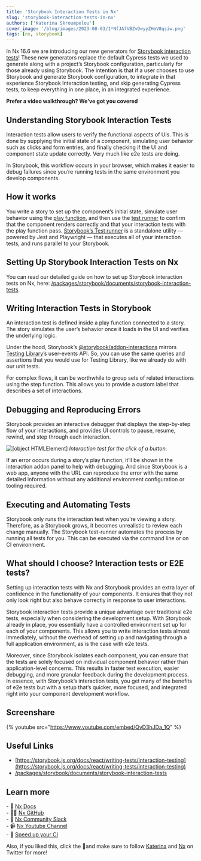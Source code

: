 ```yaml
---
title: 'Storybook Interaction Tests in Nx'
slug: 'storybook-interaction-tests-in-nx'
authors: ['Katerina Skroumpelou']
cover_image: '/blog/images/2023-08-03/1*NfJA7VBZvDwyyZHmV8qsiw.png'
tags: [nx, storybook]
---
```


In Nx 16.6 we are introducing our new generators for [Storybook interaction tests](https://storybook.js.org/docs/react/writing-tests/interaction-testing)! These new generators replace the default Cypress tests we used to generate along with a project’s Storybook configuration, particularly for those already using Storybook. The intention is that if a user chooses to use Storybook and generate Storybook configuration, to integrate in that experience Storybook Interaction testing, and skip generating Cypress tests, to keep everything in one place, in an integrated experience.

**Prefer a video walkthrough? We’ve got you covered**

## Understanding Storybook Interaction Tests

Interaction tests allow users to verify the functional aspects of UIs. This is done by supplying the initial state of a component, simulating user behavior such as clicks and form entries, and finally checking if the UI and component state update correctly​. Very much like e2e tests are doing.

In Storybook, this workflow occurs in your browser, which makes it easier to debug failures since you’re running tests in the same environment you develop components.

## How it works

You write a story to set up the component’s initial state, simulate user behavior using the [play function](https://storybook.js.org/docs/react/writing-stories/play-function), and then use the [test runner](https://storybook.js.org/docs/react/writing-tests/test-runner) to confirm that the component renders correctly and that your interaction tests with the play function pass​. [Storybook’s Test runner](https://storybook.js.org/docs/react/writing-tests/test-runner) is a standalone utility — powered by Jest and Playwright — that executes all of your interaction tests, and runs parallel to your Storybook.

## Setting Up Storybook Interaction Tests on Nx

You can read our detailed guide on how to set up Storybook interaction tests on Nx, here: [/packages/storybook/documents/storybook-interaction-tests](/packages/storybook/documents/storybook-interaction-tests).

## Writing Interaction Tests in Storybook

An interaction test is defined inside a play function connected to a story. The story simulates the user’s behavior once it loads in the UI and verifies the underlying logic​.

Under the hood, Storybook’s [@storybook/addon-interactions](https://storybook.js.org/addons/@storybook/addon-interactions) mirrors [Testing Library](https://testing-library.com/)’s user-events API. So, you can use the same queries and assertions that you would use for Testing Library, like we already do with our unit tests.

For complex flows, it can be worthwhile to group sets of related interactions using the step function. This allows you to provide a custom label that describes a set of interactions.

## Debugging and Reproducing Errors

Storybook provides an interactive debugger that displays the step-by-step flow of your interactions, and provides UI controls to pause, resume, rewind, and step through each interaction​.

![[object HTMLElement]](/blog/images/2023-08-03/0*ZhrFxCwtYkO3gLaU.avif)
_Interaction test for the click of a button._

If an error occurs during a story’s play function, it’ll be shown in the interaction addon panel to help with debugging. And since Storybook is a web app, anyone with the URL can reproduce the error with the same detailed information without any additional environment configuration or tooling required​.

## Executing and Automating Tests

Storybook only runs the interaction test when you’re viewing a story. Therefore, as a Storybook grows, it becomes unrealistic to review each change manually. The Storybook test-runner automates the process by running all tests for you. This can be executed via the command line or on CI environment​.

## What should I choose? Interaction tests or E2E tests?

Setting up interaction tests with Nx and Storybook provides an extra layer of confidence in the functionality of your components. It ensures that they not only look right but also behave correctly in response to user interactions.

Storybook interaction tests provide a unique advantage over traditional e2e tests, especially when considering the development setup. With Storybook already in place, you essentially have a controlled environment set up for each of your components. This allows you to write interaction tests almost immediately, without the overhead of setting up and navigating through a full application environment, as is the case with e2e tests.

Moreover, since Storybook isolates each component, you can ensure that the tests are solely focused on individual component behavior rather than application-level concerns. This results in faster test execution, easier debugging, and more granular feedback during the development process. In essence, with Storybook’s interaction tests, you get many of the benefits of e2e tests but with a setup that’s quicker, more focused, and integrated right into your component development workflow.

## Screenshare

{% youtube src="https://www.youtube.com/embed/QvD3hJDa_1Q" %}

## Useful Links

- [https://storybook.js.org/docs/react/writing-tests/interaction-testing](https://storybook.js.org/docs/react/writing-tests/interaction-testing)
- [/packages/storybook/documents/storybook-interaction-tests](/packages/storybook/documents/storybook-interaction-tests)

## Learn more

\- 🧠 [Nx Docs](/getting-started/intro)  
\- 👩‍💻 [Nx GitHub](https://github.com/nrwl/nx)  
\- 💬 [Nx Community Slack](https://go.nx.dev/community)  
\- 📹 [Nx Youtube Channel](https://www.youtube.com/@nxdevtools)  
\- 🚀 [Speed up your CI](/nx-cloud)

Also, if you liked this, click the 👏and make sure to follow [Katerina](https://twitter.com/psybercity) and [Nx](https://twitter.com/nxdevtools) on Twitter for more!
